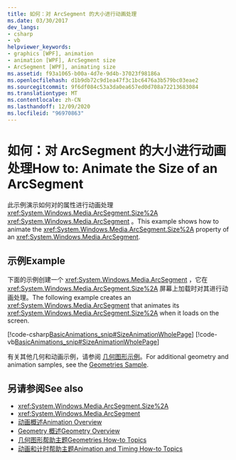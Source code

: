 ```yaml
---
title: 如何：对 ArcSegment 的大小进行动画处理
ms.date: 03/30/2017
dev_langs:
- csharp
- vb
helpviewer_keywords:
- graphics [WPF], animation
- animation [WPF], ArcSegment size
- ArcSegment [WPF], animating size
ms.assetid: f93a1065-b00a-4d7e-9d4b-37023f98186a
ms.openlocfilehash: d1b9db72c9d1ea47f3c1bc6476a3b579bc03eae2
ms.sourcegitcommit: 9f6df084c53a3da0ea657ed0d708a72213683084
ms.translationtype: MT
ms.contentlocale: zh-CN
ms.lasthandoff: 12/09/2020
ms.locfileid: "96970863"
---
```

# <a name="how-to-animate-the-size-of-an-arcsegment"></a><span data-ttu-id="26257-102">如何：对 ArcSegment 的大小进行动画处理</span><span class="sxs-lookup"><span data-stu-id="26257-102">How to: Animate the Size of an ArcSegment</span></span>
<span data-ttu-id="26257-103">此示例演示如何对的属性进行动画处理 <xref:System.Windows.Media.ArcSegment.Size%2A> <xref:System.Windows.Media.ArcSegment> 。</span><span class="sxs-lookup"><span data-stu-id="26257-103">This example shows how to animate the <xref:System.Windows.Media.ArcSegment.Size%2A> property of an <xref:System.Windows.Media.ArcSegment>.</span></span>  
  
## <a name="example"></a><span data-ttu-id="26257-104">示例</span><span class="sxs-lookup"><span data-stu-id="26257-104">Example</span></span>  
 <span data-ttu-id="26257-105">下面的示例创建一个 <xref:System.Windows.Media.ArcSegment> ，它在 <xref:System.Windows.Media.ArcSegment.Size%2A> 屏幕上加载时对其进行动画处理。</span><span class="sxs-lookup"><span data-stu-id="26257-105">The following example creates an <xref:System.Windows.Media.ArcSegment> that animates its <xref:System.Windows.Media.ArcSegment.Size%2A> when it loads on the screen.</span></span>  
  
 [!code-csharp[BasicAnimations_snip#SizeAnimationWholePage](~/samples/snippets/csharp/VS_Snippets_Wpf/BasicAnimations_snip/CSharp/SizeAnimationExample.cs#sizeanimationwholepage)]
 [!code-vb[BasicAnimations_snip#SizeAnimationWholePage](~/samples/snippets/visualbasic/VS_Snippets_Wpf/BasicAnimations_snip/VisualBasic/SizeAnimationExample.vb#sizeanimationwholepage)]  
  
 <span data-ttu-id="26257-106">有关其他几何和动画示例，请参阅 [几何图形示例](https://github.com/Microsoft/WPF-Samples/tree/master/Graphics/Geometry)。</span><span class="sxs-lookup"><span data-stu-id="26257-106">For additional geometry and animation samples, see the [Geometries Sample](https://github.com/Microsoft/WPF-Samples/tree/master/Graphics/Geometry).</span></span>  
  
## <a name="see-also"></a><span data-ttu-id="26257-107">另请参阅</span><span class="sxs-lookup"><span data-stu-id="26257-107">See also</span></span>

- <xref:System.Windows.Media.ArcSegment.Size%2A>
- <xref:System.Windows.Media.ArcSegment>
- [<span data-ttu-id="26257-108">动画概述</span><span class="sxs-lookup"><span data-stu-id="26257-108">Animation Overview</span></span>](animation-overview.md)
- [<span data-ttu-id="26257-109">Geometry 概述</span><span class="sxs-lookup"><span data-stu-id="26257-109">Geometry Overview</span></span>](geometry-overview.md)
- [<span data-ttu-id="26257-110">几何图形帮助主题</span><span class="sxs-lookup"><span data-stu-id="26257-110">Geometries How-to Topics</span></span>](geometries-how-to-topics.md)
- [<span data-ttu-id="26257-111">动画和计时帮助主题</span><span class="sxs-lookup"><span data-stu-id="26257-111">Animation and Timing How-to Topics</span></span>](animation-and-timing-how-to-topics.md)
